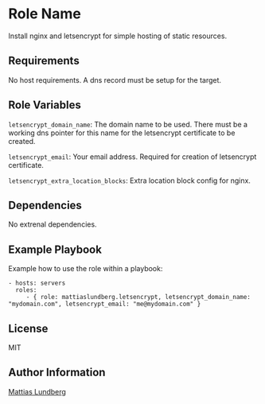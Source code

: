Role Name
=========

Install nginx and letsencrypt for simple hosting of static resources.

Requirements
------------

No host requirements. A dns record must be setup for the target.

Role Variables
--------------

`letsencrypt_domain_name`: The domain name to be used. There must be a working dns pointer for this name for the letsencrypt certificate to be created.

`letsencrypt_email`: Your email address. Required for creation of letsencrypt certificate.

`letsencrypt_extra_location_blocks`: Extra location block config for nginx.

Dependencies
------------

No extrenal dependencies.

Example Playbook
----------------

Example how to use the role within a playbook:

    - hosts: servers
      roles:
         - { role: mattiaslundberg.letsencrypt, letsencrypt_domain_name: "mydomain.com", letsencrypt_email: "me@mydomain.com" }

License
-------

MIT

Author Information
------------------

[Mattias Lundberg](https://mlundberg.se)
